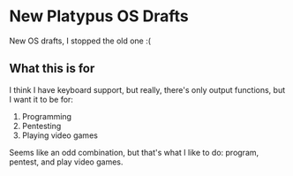 # New Platypus OS Drafts
New OS drafts, I stopped the old one :(
## What this is for
I think I have keyboard support, but really, there's only output functions, but I want it to be for:
1. Programming
2. Pentesting
3. Playing video games

Seems like an odd combination, but that's what I like to do: program, pentest, and play video games.

